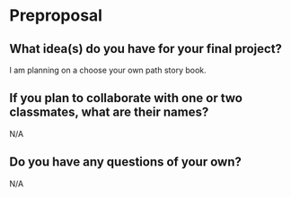 # Preproposal

## What idea(s) do you have for your final project?

I am planning on a choose your own path story book. 


## If you plan to collaborate with one or two classmates, what are their names?
N/A

## Do you have any questions of your own?
N/A